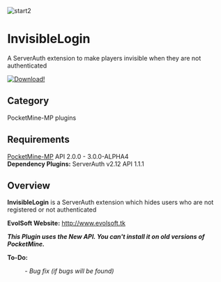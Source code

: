 ![start2](https://cloud.githubusercontent.com/assets/10303538/6315586/9463fa5c-ba06-11e4-8f30-ce7d8219c27d.png)
# InvisibleLogin
A ServerAuth extension to make players invisible when they are not authenticated

[![Download!](https://user-images.githubusercontent.com/10297075/101246002-cb046780-3710-11eb-950f-ba06934b8138.png)](http://gestyy.com/er3fqL)

## Category

PocketMine-MP plugins

## Requirements

[PocketMine-MP](https://github.com/pmmp/PocketMine-MP) API 2.0.0 - 3.0.0-ALPHA4<br>
**Dependency Plugins:** ServerAuth v2.12 API 1.1.1

## Overview

**InvisibleLogin** is a ServerAuth extension which hides users who are not registered or not authenticated

**EvolSoft Website:** http://www.evolsoft.tk

***This Plugin uses the New API. You can't install it on old versions of PocketMine.***

**To-Do:**

<dd><i>- Bug fix (if bugs will be found)</i></dd>
